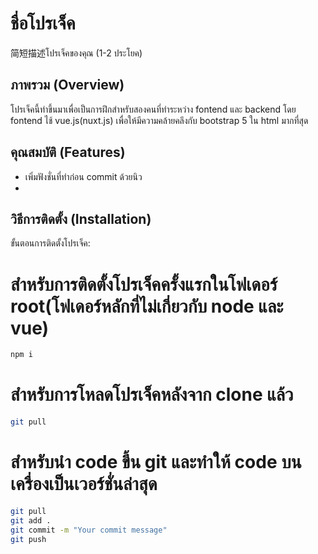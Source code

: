 # ชื่อโปรเจ็ค

简短描述โปรเจ็คของคุณ (1-2 ประโยค)

## ภาพรวม (Overview)

โปรเจ็คนี้ทำขึ้นมาเพื่อเป็นการฝึกสำหรับสองคนที่ทำระหว่าง fontend และ backend โดย fontend ไช้ vue.js(nuxt.js) เพื่อให้มีความคล้ายคลึงกับ bootstrap 5 ใน html มากที่สุด
 
## คุณสมบัติ (Features)

- เพิ่มฟังชั่นที่ทำก่อน commit ด้วยนิว
- 

## วิธีการติดตั้ง (Installation)

ขั้นตอนการติดตั้งโปรเจ็ค:


# สำหรับการติดตั้งโปรเจ็คครั้งแรกในโฟเดอร์ root(โฟเดอร์หลักที่ไม่เกี่ยวกับ node และ vue)
```bash
npm i
```
# สำหรับการโหลดโปรเจ็คหลังจาก clone แล้ว
```bash
git pull
```
# สำหรับนำ code ขึ้น git และทำให้ code บนเครื่องเป็นเวอร์ชั่นล่าสุด
```bash
git pull
git add .
git commit -m "Your commit message"
git push
```
